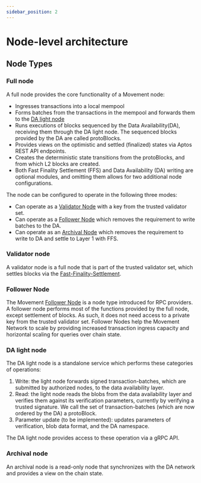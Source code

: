 ```yaml
---
sidebar_position: 2
---
```


# Node-level architecture

## Node Types

### Full node

A full node provides the core functionality of a Movement node:

- Ingresses transactions into a local mempool
- Forms batches from the transactions in the mempool and forwards them
  to the [DA light node](#da-light-node)
- Runs executions of blocks sequenced by the Data Availability(DA),
  receiving them through the DA light node. The sequenced blocks provided by the DA are called protoBlocks.
- Provides views on the optimistic and settled (finalized) states via
  Aptos REST API endpoints.
- Creates the deterministic state transitions from the protoBlocks, and from which L2 blocks are created.
- Both Fast Finality Settlement (FFS) and Data Availability (DA) writing are optional modules, and omitting them allows for two additional node configurations. 

The node can be configured to operate in the following three modes:

- Can operate as a [Validator Node](#validator-node) with a key from the trusted validator set.
- Can operate as a [Follower Node](#follower-node) which removes the requirement to write batches to the DA.
- Can operate as an [Archival Node](#archival-node) which removes the requirement to write to DA and settle to Layer 1 with FFS.

### Validator node

A validator node is a full node that is part of the trusted validator set, which settles blocks via the [Fast-Finality-Settlement](high_level_architecture.md#settlement).

### Follower Node

The Movement [Follower Node][follower] is a node type introduced for RPC providers. A follower node
performs most of the functions provided by the full node, except settlement of blocks.
As such, it does not need access to a private key from the trusted validator set. 
Follower Nodes help the Movement Network to scale by providing increased transaction ingress capacity and horizontal scaling for queries over chain state.

[follower]: https://github.com/movementlabsxyz/movement/tree/main/docs/movement-node/run/manual/follower-node

### DA light node

The DA light node is a standalone service which performs these categories of operations:

1. Write: the light node forwards signed transaction-batches, which are submitted by authorized nodes, to the data availability layer.
2. Read: the light node reads the blobs from the data availability layer and verifies them against its verification parameters, currently by verifying a trusted signature. We call the set of transaction-batches (which are now ordered by the DA) a protoBlock.
3. Parameter update (to be implemented): updates parameters of verification, blob data format, and the DA namespace.

The DA light node provides access to these operation via a gRPC API.

### Archival node

An archival node is a read-only node that synchronizes with the DA network and provides a view on the chain state.
